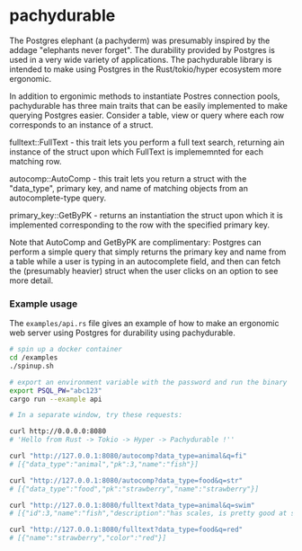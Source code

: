 # pachydurable

The Postgres elephant (a pachyderm) was presumably inspired by the addage "elephants never forget". The durability provided by Postgres is used in a very wide variety of applications. The pachydurable library is intended to make using Postgres in the Rust/tokio/hyper ecosystem more ergonomic. 

In addition to ergonimic methods to instantiate Postres connection pools, pachydurable has three main traits that can be easily implemented to make querying Postgres easier. Consider a table, view or query where each row corresponds to an instance of a struct.

fulltext::FullText - this trait lets you perform a full text search, returning ain instance of the struct upon which FullText is implememnted for each matching row.

autocomp::AutoComp - this trait lets you return a struct with the "data_type", primary key, and name of matching objects from an autocomplete-type query.

primary_key::GetByPK - returns an instantiation the struct upon which it is implemented corresponding to the row with the specified primary key.

Note that AutoComp and GetByPK are complimentary: Postgres can perform a simple query that simply returns the primary key and name from a table while a user is typing in an autocomplete field, and then can fetch the (presumably heavier) struct when the user clicks on an option to see more detail.


### Example usage

The ```examples/api.rs``` file gives an example of how to make an ergonomic web server using Postgres for durability using pachydurable. 

```bash
# spin up a docker container
cd /examples
./spinup.sh

# export an environment variable with the password and run the binary
export PSQL_PW="abc123"
cargo run --example api

# In a separate window, try these requests:

curl http://0.0.0.0:8080
# 'Hello from Rust -> Tokio -> Hyper -> Pachydurable !''

curl "http://127.0.0.1:8080/autocomp?data_type=animal&q=fi"
# [{"data_type":"animal","pk":3,"name":"fish"}]

curl "http://127.0.0.1:8080/autocomp?data_type=food&q=str"
# [{"data_type":"food","pk":"strawberry","name":"strawberry"}]

curl "http://127.0.0.1:8080/fulltext?data_type=animal&q=swim"
# [{"id":3,"name":"fish","description":"has scales, is pretty good at swimming"}]

curl "http://127.0.0.1:8080/fulltext?data_type=food&q=red"
# [{"name":"strawberry","color":"red"}]

```

